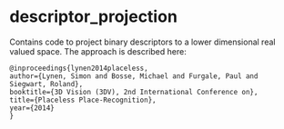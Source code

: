 descriptor_projection
==========================

Contains code to project binary descriptors to a lower dimensional real valued space.
The approach is described here:
```
@inproceedings{lynen2014placeless,
author={Lynen, Simon and Bosse, Michael and Furgale, Paul and Siegwart, Roland},
booktitle={3D Vision (3DV), 2nd International Conference on},
title={Placeless Place-Recognition},
year={2014}
}
```
